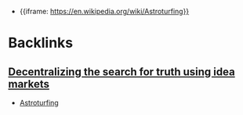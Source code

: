 - {{iframe: https://en.wikipedia.org/wiki/Astroturfing}}

# Backlinks
## [Decentralizing the search for truth using idea markets](<Decentralizing the search for truth using idea markets.md>)
- [Astroturfing]([astroturf](<astroturf.md>))

